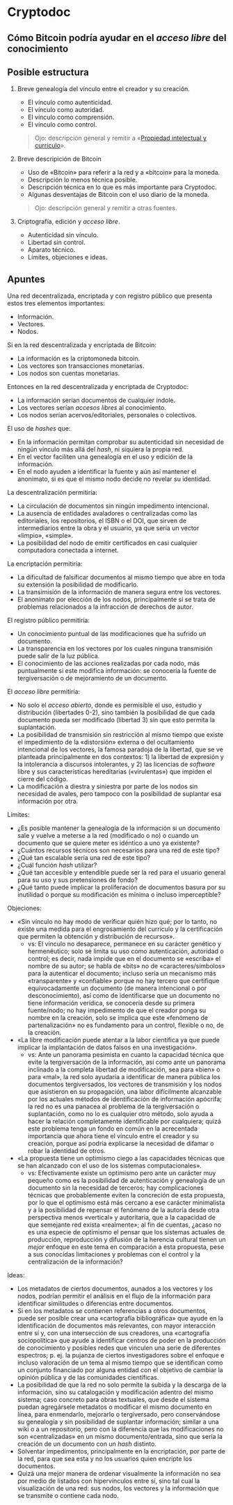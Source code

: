 # Cryptodoc

## Cómo Bitcoin podría ayudar en el *acceso libre* del conocimiento

## Posible estructura

1. Breve genealogía del vínculo entre el creador y su creación.
    - El vínculo como autenticidad.
    - El vínculo como autoridad.
    - El vínculo como comprensión.
    - El vínculo como control.

    > Ojo: descripción general y remitir a «[Propiedad intelectual y currículo](https://github.com/NikaZhenya/Escritos/tree/master/03-Propiedad_intelectual_y_curriculo)».

2. Breve descripición de Bitcoin
    - Uso de «Bitcoin» para referir a la red y a «bitcoin» para la moneda.
    - Descripción lo menos técnica posible.
    - Descripción técnica en lo que es más importante para Cryptodoc.
    - Algunas desventajas de Bitcoin con el uso diario de la moneda.

    > Ojo: descripción general y remitir a otras fuentes.

3. Criptografía, edición y *acceso libre*.
    - Autenticidad sin vínculo.
    - Libertad sin control.
    - Aparato técnico.
    - Límites, objeciones e ideas.

## Apuntes


Una red decentralizada, encriptada y con registro público que presenta estos
tres elementos importantes:
  - Información.
  - Vectores.
  - Nodos.

Si en la red descentralizada y encriptada de Bitcoin:
  - La información es la criptomoneda bitcoin.
  - Los vectores son transacciones monetarias.
  - Los nodos son cuentas monetarias.

Entonces en la red descentralizada y encriptada de Cryptodoc:
  - La información serían documentos de cualquier índole.
  - Los vectores serían *accesos libres* al conocimiento.
  - Los nodos serían acervos/editoriales, personales o colectivos.

El uso de *hashes* que:
  - En la información permitan comprobar su autenticidad sin necesidad de
    ningún vínculo más allá del *hash*, ni siquiera la propia red.
  - En el vector faciliten una genealogía en el uso y edición de
    la información.
  - En el nodo ayuden a identificar la fuente y aún así mantener el 
    anonimato, si es que el mismo nodo decide no revelar su identidad.

La descentralización permitiría:
  - La circulación de documentos sin ningún impedimento intencional.
  - La ausencia de entidades avaladores o centralizadas como las editoriales, 
    los repositorios, el ISBN o el DOI, que sirven de intermediarios 
    entre la obra y el usuario, ya que sería un vector «limpio», «simple».
  - La posibilidad del nodo de emitir certificados en casi cualquier computadora 
    conectada a internet.

La encriptación permitiría:
  - La dificultad de falsificar documentos al mismo tiempo que abre en toda
    su extensión la posibilidad de modificarlo.
  - La transimisión de la información de manera segura entre los vectores.
  - El anonimato por elección de los nodos, principalmente si se trata de 
    problemas relacionados a la infracción de derechos de autor.

El registro público permitiría:
  - Un conocimiento puntual de las modificaciones que ha sufrido un documento.
  - La transparencia en los vectores por los cuales ninguna transmisión puede
    salir de la luz pública.
  - El conocimiento de las acciones realizadas por cada nodo, más puntualmente 
    si este modifica información: se conocería la fuente de tergiversación o 
    de mejoramiento de un documento.

El *acceso libre* permitiría:
  - No solo el *acceso abierto*, donde es permisible el uso, estudio y
    distribución (libertades 0-2), sino también la posibilidad de que cada
    documento pueda ser modificado (libertad 3) sin que esto permita la
    suplantación.
  - La posibilidad de transmisión sin restricción al mismo tiempo que existe
    el impedimiento de la «distorsión» externa o del ocultamiento intencional 
    de los vectores, la famosa paradoja de la libertad, que se ve planteada
    principalmente en dos contextos: 1) la libertad de expresión y la 
    intolerancia a discursos intolerantes, y 2) las licencias de *software*
    libre y sus características hereditarias («virulentas») que impiden el
    cierre del código.
  - La modificación a diestra y siniestra por parte de los nodos sin necesidad
    de avales, pero tampoco con la posibilidad de suplantar esa información por
    otra.

Límites:
  - ¿Es posible mantener la genealogía de la información si un documento sale
    y vuelve a meterse a la red (modificado o no) o cuando un documento que se
    quiere meter es idéntico a uno ya existente?
  - ¿Cuántos recursos técnicos son necesarios para una red de este tipo?
  - ¿Qué tan escalable sería una red de este tipo?
  - ¿Cuál función *hash* utilizar?
  - ¿Qué tan accesible y entendible puede ser la red para el usuario general
    para su uso y sus pretensiones de fondo?
  - ¿Qué tanto puede implicar la proliferación de documentos basura por su
    inutilidad o porque su modificación es mínima o incluso imperceptible?

Objeciones:
  - «Sin vínculo no hay modo de verificar quién hizo qué; por lo tanto, no 
    existe una medida para el engrosamiento del currículo y la certificación 
    que permiten la obtención y distribución de recursos».
    - vs: El vínculo no desaparece, permanece en su carácter genético y
          hermenéutico; solo se limita su uso como autenticación, autoridad o
          control; es decir, nada impide que en el documento se «escriba» el
          nombre de su autor; se habla de «bits» no de «caracteres/símbolos»
          para la autenticar el documento; incluso sería un mecanismo más 
          «transparente» y «confiable» porque no hay tercero que certifique 
          equivocadamente un documento (de manera intencional o por 
          desconocimiento), así como de identificarse que un documento no tiene
          información verídica, se conocería desde su primera fuente/nodo;
          no hay impedimento de que el creador ponga su nombre en la creación,
          solo se implica que este «fenómeno de partenalización» no es
          fundamento para un control, flexible o no, de la creación.
  - «La libre modificación puede atentar a la labor científica ya que puede
    implicar la implantación de datos falsos en una investigación».
    - vs: Ante un panorama pesimista en cuanto la capacidad técnica que evite
          la tergiversación de la información, así como ante un panorama
          inclinado a la completa libertad de modificación, sea para «bien» o
          para «mal», la red solo ayudaría a identificar de manera pública los
          documentos tergiversados, los vectores de transmisión y los nodos que
          asistieron en su propagación, una labor difícilmente alcanzable por
          los actuales métodos de identificación de información apócrifa; la
          red no es una panacea al problema de la tergiversación o suplantación,
          como no lo es cualquier otro método, solo ayuda a hacer la relación
          completamente identificable por cualquiera; quizá este problema tenga
          un fondo en común en la acrecentada importancia que ahora tiene el
          vínculo entre el creador y su creación, porque así podría explicarse
          la necesidad de difamar o robar la identidad de otros.
  - «La propuesta tiene un optimismo ciego a las capacidades técnicas que se
    han alcanzado con el uso de los sistemas computacionales».
    - vs: Efectivamente existe un optimismo pero ante un carácter muy pequeño
          como es la posibilidad de autenticación y genealogía de un documento 
          sin la necesidad de terceros; hay complicaciones técnicas que 
          probablemente eviten la concreción de esta propuesta, por lo que el 
          optimismo está más cercano a ese carácter minimalista y a la 
          posibilidad de repensar el fenómeno de la autoría desde otra 
          perspectiva menos «vertical» y autoritaria, que a la capacidad de que 
          semejante red exista «realmente»; al fin de cuentas, ¿acaso no es una 
          especie de optimismo el pensar que los sistemas actuales de 
          producción, reproducción y difusión de la herencia cultural tienen un 
          *mejor* enfoque en este tema en comparación a esta propuesta, pese a 
          sus conocidas limitaciones y problemas con el control y la 
          centralización de la información?

Ideas:
  - Los metadatos de ciertos documentos, aunados a los vectores y los nodos,
    podrían permitir el análisis en el flujo de la información para identificar
    similitudes o diferencias entre documentos.
  - Si en los metadatos se contienen referencias a otros documentos, puede ser
    posible crear una «cartografía bibliográfica» que ayude en la identificación
    de documentos más relevantes, con mayor interacción entre sí y, con una
    intersección de sus creadores, una «cartografía sociopolítica» que ayude a
    identificar centros de poder en la producción de conocimiento y posibles
    redes que vinculen una serie de diferentes espectros; p. ej. la pujanza de
    ciertos investigadores sobre el enfoque e incluso valoración de un tema al 
    mismo tiempo que se identifican como un conjunto financiado por alguna 
    entidad con el objetivo de cambiar la opinión pública y de las comunidades
    científicas.
  - La posibilidad de que la red no solo permite la subida y la descarga de la
    información, sino su catalogación y modificación adentro del mismo sistema;
    caso concreto para obras textuales, que desde el sistema puedan agregársele
    metadatos o modificar el mismo documento en línea, para enmendarlo, 
    mejorarlo o tergiversado, pero conservándose su genealogía y sin posibilidad
    de suplantar información; similar a una wiki o a un repositorio, pero con la
    diferencia que las modificaciones no son «centralizadas» en un mismo
    documento/entrada, sino que sería la creación de un documento con un *hash* 
    distinto.
  - Solventar impedimentos, principalmente en la encriptación, por parte de la
    red, para que sea esta y no los usuarios quien encripte los documentos.
  - Quizá una mejor manera de ordenar visualmente la información no sea por
    medio de listados con hipervínculos entre sí, sino tal cual la visualización
    de una red: sus nodos, los vectores y la información que se transmite o
    contiene cada nodo.
